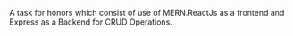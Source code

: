 A task for honors which consist of use of MERN.ReactJs as a frontend and Express as a Backend for CRUD Operations.
